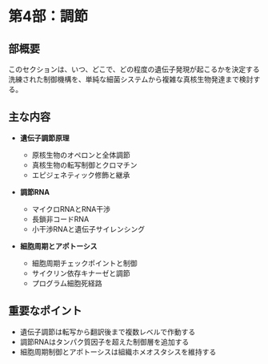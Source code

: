 # 第4部：調節

## 部概要
このセクションは、いつ、どこで、どの程度の遺伝子発現が起こるかを決定する洗練された制御機構を、単純な細菌システムから複雑な真核生物発達まで検討する。

## 主な内容
- **遺伝子調節原理**
  - 原核生物のオペロンと全体調節
  - 真核生物の転写制御とクロマチン
  - エピジェネティック修飾と継承

- **調節RNA**
  - マイクロRNAとRNA干渉
  - 長鎖非コードRNA
  - 小干渉RNAと遺伝子サイレンシング

- **細胞周期とアポトーシス**
  - 細胞周期チェックポイントと制御
  - サイクリン依存キナーゼと調節
  - プログラム細胞死経路

## 重要なポイント
- 遺伝子調節は転写から翻訳後まで複数レベルで作動する
- 調節RNAはタンパク質因子を超えた制御層を追加する
- 細胞周期制御とアポトーシスは組織ホメオスタシスを維持する